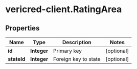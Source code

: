 # vericred-client.RatingArea

## Properties
Name | Type | Description | Notes
------------ | ------------- | ------------- | -------------
**id** | **Integer** | Primary key | [optional] 
**stateId** | **Integer** | Foreign key to state | [optional] 


